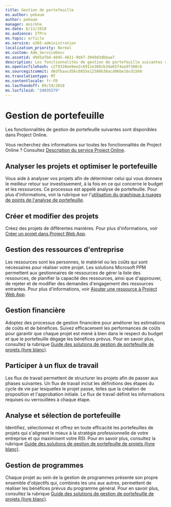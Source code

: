 ```yaml
---
title: Gestion de portefeuille
ms.author: pebaum
author: pebaum
manager: mnirkhe
ms.date: 6/13/2018
ms.audience: ITPro
ms.topic: article
ms.service: o365-administration
localization_priority: Normal
ms.custom: Adm_ServiceDesc
ms.assetid: d9d5afbd-4045-4821-9d47-3949d3dbbaa7
description: Les fonctionnalités de gestion de portefeuille suivantes sont disponibles dans Project Online.
ms.openlocfilehash: c279338ee9ee2c6911e308cb3da65f4aa9f360c6
ms.sourcegitcommit: d6dfbaacd56c0855e12500b38acd06be16cd1560
ms.translationtype: MT
ms.contentlocale: fr-FR
ms.lasthandoff: 09/19/2018
ms.locfileid: "24035579"
---
```

# <a name="portfolio-management"></a>Gestion de portefeuille

Les fonctionnalités de gestion de portefeuille suivantes sont disponibles dans Project Online.
  
Vous recherchez des informations sur toutes les fonctionnalités de Project Online ? Consultez [Description du service Project Online](project-online-service-description.md).
  
## <a name="analyze-projects-and-optimize-portfolio"></a>Analyser les projets et optimiser le portefeuille
<a name="bkmk_AnalyzeProjects"> </a>

Vous aide à analyser vos projets afin de déterminer celui qui vous donnera le meilleur retour sur investissement, à la fois en ce qui concerne le budget et les ressources. Ce processus est appelé analyse de portefeuille. Pour plus d'informations, voir la rubrique sur l'[utilisation du graphique à nuages de points de l'analyse de portefeuille](http://go.microsoft.com/fwlink/?LinkID=823665&amp;clcid=0x409).
  
## <a name="create-and-edit-projects"></a>Créer et modifier des projets
<a name="bkmk_CreateAndEditProjects"> </a>

Créez des projets de différentes manières. Pour plus d'informations, voir [Créer un projet dans Project Web App](http://go.microsoft.com/fwlink/?LinkID=746895&amp;clcid=0x409).
  
## <a name="enterprise-resource-management"></a>Gestion des ressources d'entreprise
<a name="bkmk_ResourceManagement"> </a>

Les ressources sont les personnes, le matériel ou les coûts qui sont nécessaires pour réaliser votre projet. Les solutions Microsoft PPM permettent aux gestionnaires de ressources de gérer la liste des ressources, de planifier la capacité des ressources, ainsi que d'approuver, de rejeter et de modifier des demandes d'engagement des ressources entrantes. Pour plus d'informations, voir [Ajouter une ressource à Project Web App](https://go.microsoft.com/fwlink/p/?LinkId=271320).
  
## <a name="financial-management"></a>Gestion financière
<a name="bkmk_FinancialManagement"> </a>

Adoptez des processus de gestion financière pour améliorer les estimations de coûts et de bénéfices. Suivez efficacement les performances de coûts pour garantir que chaque projet est mené à bien dans le respect du budget et que le portefeuille dégage les bénéfices prévus. Pour en savoir plus, consultez la rubrique [Guide des solutions de gestion de portefeuille de projets (livre blanc)](https://go.microsoft.com/fwlink/p/?LinkId=402633).
  
## <a name="participate-in-workflow"></a>Participer à un flux de travail
<a name="bkmk_ParticipateInWorkflow"> </a>

Les flux de travail permettent de structurer les projets afin de passer aux phases suivantes. Un flux de travail inclut les définitions des étapes du cycle de vie par lesquelles le projet passe, telles que la création de proposition et l'approbation initiale. Le flux de travail définit les informations requises ou verrouillées à chaque étape.
  
## <a name="portfolio-analytics-and-selection"></a>Analyse et sélection de portefeuille
<a name="bkmk_PortfolioAnalyticsandSelection"> </a>

Identifiez, sélectionnez et offrez en toute efficacité les portefeuilles de projets qui s'alignent le mieux à la stratégie professionnelle de votre entreprise et qui maximisent votre RSI. Pour en savoir plus, consultez la rubrique [Guide des solutions de gestion de portefeuille de projets (livre blanc)](https://go.microsoft.com/fwlink/p/?LinkId=402633).
  
## <a name="program-management"></a>Gestion de programmes
<a name="bkmk_ProgramManagement"> </a>

Chaque projet au sein de la gestion de programmes présente son propre ensemble d'objectifs qui, combinés les uns aux autres, permettent de réaliser les bénéfices prévus du programme général. Pour en savoir plus, consultez la rubrique [Guide des solutions de gestion de portefeuille de projets (livre blanc)](https://go.microsoft.com/fwlink/p/?LinkId=402633).
  

